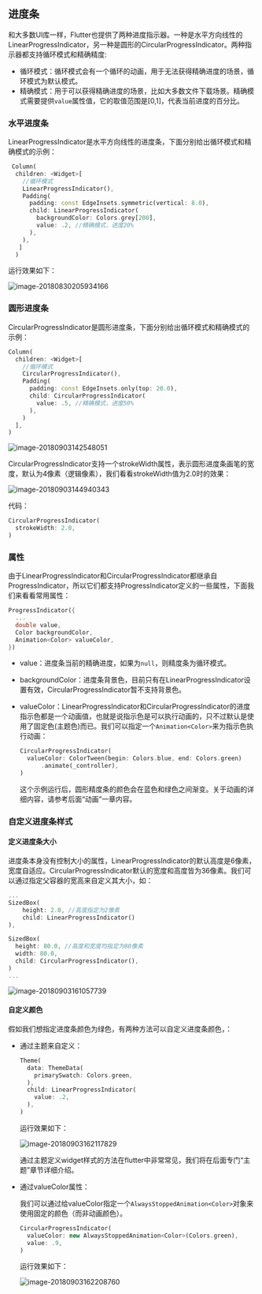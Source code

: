 ## 进度条

和大多数UI库一样，Flutter也提供了两种进度指示器。一种是水平方向线性的LinearProgressIndicator，另一种是圆形的CircularProgressIndicator。两种指示器都支持循环模式和精确精度:

- 循环模式：循环模式会有一个循环的动画，用于无法获得精确进度的场景，循环模式为默认模式。
- 精确模式：用于可以获得精确进度的场景，比如大多数文件下载场景。精确模式需要提供`value`属性值，它的取值范围是[0,1]，代表当前进度的百分比。

### 水平进度条

LinearProgressIndicator是水平方向线性的进度条，下面分别给出循环模式和精确模式的示例：

```dart
 Column(
  children: <Widget>[
    //循环模式  
    LinearProgressIndicator(),
    Padding(
      padding: const EdgeInsets.symmetric(vertical: 8.0),
      child: LinearProgressIndicator(
        backgroundColor: Colors.grey[200],
        value: .2, //精确模式，进度20%
      ),
    ),
   ]
  )
```

运行效果如下：

![image-20180830205934166](https://cdn.jsdelivr.net/gh/flutterchina/flutter-in-action@1.0/docs/imgs/image-20180830205934166.png)



### 圆形进度条

CircularProgressIndicator是圆形进度条，下面分别给出循环模式和精确模式的示例：

```dart
Column(
  children: <Widget>[
    //循环模式  
    CircularProgressIndicator(),
    Padding(
      padding: const EdgeInsets.only(top: 20.0),
      child: CircularProgressIndicator(
        value: .5, //精确模式，进度50%
      ),
    )
  ],
)
```



![image-20180903142548051](https://cdn.jsdelivr.net/gh/flutterchina/flutter-in-action@1.0/docs/imgs/image-20180903142548051.png)

CircularProgressIndicator支持一个strokeWidth属性，表示圆形进度条画笔的宽度，默认为4像素（逻辑像素），我们看看strokeWidth值为2.0时的效果：

![image-20180903144940343](https://cdn.jsdelivr.net/gh/flutterchina/flutter-in-action@1.0/docs/imgs/image-20180903144940343.png)

代码：

```dart
CircularProgressIndicator(
  strokeWidth: 2.0,
)
```

### 属性

由于LinearProgressIndicator和CircularProgressIndicator都继承自ProgressIndicator，所以它们都支持ProgressIndicator定义的一些属性，下面我们来看看常用属性：

```dart
ProgressIndicator({
  ...  
  double value,
  Color backgroundColor,
  Animation<Color> valueColor,
})
```

- value：进度条当前的精确进度，如果为`null`，则精度条为循环模式。

- backgroundColor：进度条背景色，目前只有在LinearProgressIndicator设置有效，CircularProgressIndicator暂不支持背景色。

- valueColor：LinearProgressIndicator和CircularProgressIndicator的进度指示色都是一个动画值，也就是说指示色是可以执行动画的，只不过默认是使用了固定色(主题色)而已。我们可以指定一个`Animation<Color>`来为指示色执行动画：

  ```dart
  CircularProgressIndicator(
    valueColor: ColorTween(begin: Colors.blue, end: Colors.green)
        .animate(_controller),
  )
  ```

  这个示例运行后，圆形精度条的颜色会在蓝色和绿色之间渐变。关于动画的详细内容，请参考后面“动画”一章内容。

### 自定义进度条样式

#### 定义进度条大小

进度条本身没有控制大小的属性，LinearProgressIndicator的默认高度是6像素，宽度自适应。CircularProgressIndicator默认的宽度和高度皆为36像素。我们可以通过指定父容器的宽高来自定义其大小，如：

```dart
...
SizedBox(
    height: 2.0, //高度指定为2像素
    child: LinearProgressIndicator()
),

SizedBox(
  height: 80.0, //高度和宽度均指定为80像素
  width: 80.0,
  child: CircularProgressIndicator(),
)
...
```

![image-20180903161057739](https://cdn.jsdelivr.net/gh/flutterchina/flutter-in-action@1.0/docs/imgs/image-20180903161057739.png)



#### 自定义颜色

假如我们想指定进度条颜色为绿色，有两种方法可以自定义进度条颜色，：

- 通过主题来自定义：

  ```dart
  Theme(
    data: ThemeData(
      primarySwatch: Colors.green,
    ),
    child: LinearProgressIndicator(
      value: .2,
    ),
  )
  ```

  运行效果如下：

  ![image-20180903162117829](https://cdn.jsdelivr.net/gh/flutterchina/flutter-in-action@1.0/docs/imgs/image-20180903162117829.png)

  通过主题定义widget样式的方法在flutter中非常常见，我们将在后面专门“主题”章节详细介绍。

- 通过valueColor属性：

  我们可以通过给valueColor指定一个`AlwaysStoppedAnimation<Color>`对象来使用固定的颜色（而非动画颜色）。

  ```dart
  CircularProgressIndicator(
    valueColor: new AlwaysStoppedAnimation<Color>(Colors.green),
    value: .9,
  )
  ```

  运行效果如下：

  ![image-20180903162208760](https://cdn.jsdelivr.net/gh/flutterchina/flutter-in-action@1.0/docs/imgs/image-20180903162208760.png)

